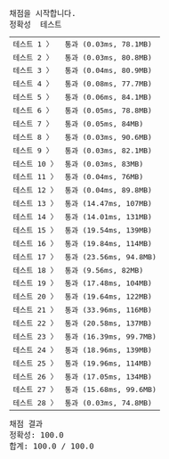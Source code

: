 <pre class="console-content"><div></div><div class="console-heading">채점을 시작합니다.</div><div class="console-message">정확성  테스트</div><table class="console-test-group" data-category="correctness"><tbody><tr data-testcase-id="84795"><td valign="top" class="td-label">테스트 1 <span>〉</span></td><td class="result passed">통과 (0.03ms, 78.1MB)</td></tr><tr data-testcase-id="84796"><td valign="top" class="td-label">테스트 2 <span>〉</span></td><td class="result passed">통과 (0.03ms, 80.8MB)</td></tr><tr data-testcase-id="84797"><td valign="top" class="td-label">테스트 3 <span>〉</span></td><td class="result passed">통과 (0.04ms, 80.9MB)</td></tr><tr data-testcase-id="84798"><td valign="top" class="td-label">테스트 4 <span>〉</span></td><td class="result passed">통과 (0.08ms, 77.7MB)</td></tr><tr data-testcase-id="84799"><td valign="top" class="td-label">테스트 5 <span>〉</span></td><td class="result passed">통과 (0.06ms, 84.1MB)</td></tr><tr data-testcase-id="84800"><td valign="top" class="td-label">테스트 6 <span>〉</span></td><td class="result passed">통과 (0.05ms, 78.8MB)</td></tr><tr data-testcase-id="84801"><td valign="top" class="td-label">테스트 7 <span>〉</span></td><td class="result passed">통과 (0.05ms, 84MB)</td></tr><tr data-testcase-id="84802"><td valign="top" class="td-label">테스트 8 <span>〉</span></td><td class="result passed">통과 (0.03ms, 90.6MB)</td></tr><tr data-testcase-id="84803"><td valign="top" class="td-label">테스트 9 <span>〉</span></td><td class="result passed">통과 (0.03ms, 82.1MB)</td></tr><tr data-testcase-id="84804"><td valign="top" class="td-label">테스트 10 <span>〉</span></td><td class="result passed">통과 (0.03ms, 83MB)</td></tr><tr data-testcase-id="84805"><td valign="top" class="td-label">테스트 11 <span>〉</span></td><td class="result passed">통과 (0.04ms, 76MB)</td></tr><tr data-testcase-id="84806"><td valign="top" class="td-label">테스트 12 <span>〉</span></td><td class="result passed">통과 (0.04ms, 89.8MB)</td></tr><tr data-testcase-id="84807"><td valign="top" class="td-label">테스트 13 <span>〉</span></td><td class="result passed">통과 (14.47ms, 107MB)</td></tr><tr data-testcase-id="84808"><td valign="top" class="td-label">테스트 14 <span>〉</span></td><td class="result passed">통과 (14.01ms, 131MB)</td></tr><tr data-testcase-id="84809"><td valign="top" class="td-label">테스트 15 <span>〉</span></td><td class="result passed">통과 (19.54ms, 139MB)</td></tr><tr data-testcase-id="84810"><td valign="top" class="td-label">테스트 16 <span>〉</span></td><td class="result passed">통과 (19.84ms, 114MB)</td></tr><tr data-testcase-id="84811"><td valign="top" class="td-label">테스트 17 <span>〉</span></td><td class="result passed">통과 (23.56ms, 94.8MB)</td></tr><tr data-testcase-id="84812"><td valign="top" class="td-label">테스트 18 <span>〉</span></td><td class="result passed">통과 (9.56ms, 82MB)</td></tr><tr data-testcase-id="84813"><td valign="top" class="td-label">테스트 19 <span>〉</span></td><td class="result passed">통과 (17.48ms, 104MB)</td></tr><tr data-testcase-id="84814"><td valign="top" class="td-label">테스트 20 <span>〉</span></td><td class="result passed">통과 (19.64ms, 122MB)</td></tr><tr data-testcase-id="84815"><td valign="top" class="td-label">테스트 21 <span>〉</span></td><td class="result passed">통과 (33.96ms, 116MB)</td></tr><tr data-testcase-id="84816"><td valign="top" class="td-label">테스트 22 <span>〉</span></td><td class="result passed">통과 (20.58ms, 137MB)</td></tr><tr data-testcase-id="84817"><td valign="top" class="td-label">테스트 23 <span>〉</span></td><td class="result passed">통과 (16.39ms, 99.7MB)</td></tr><tr data-testcase-id="84818"><td valign="top" class="td-label">테스트 24 <span>〉</span></td><td class="result passed">통과 (18.96ms, 139MB)</td></tr><tr data-testcase-id="84819"><td valign="top" class="td-label">테스트 25 <span>〉</span></td><td class="result passed">통과 (19.96ms, 114MB)</td></tr><tr data-testcase-id="84820"><td valign="top" class="td-label">테스트 26 <span>〉</span></td><td class="result passed">통과 (17.05ms, 134MB)</td></tr><tr data-testcase-id="84821"><td valign="top" class="td-label">테스트 27 <span>〉</span></td><td class="result passed">통과 (15.68ms, 99.6MB)</td></tr><tr data-testcase-id="85841"><td valign="top" class="td-label">테스트 28 <span>〉</span></td><td class="result passed">통과 (0.03ms, 74.8MB)</td></tr></tbody></table><div class="console-heading">채점 결과</div><div class="console-message">정확성: 100.0</div><div class="console-message">합계: 100.0 / 100.0</div></pre>